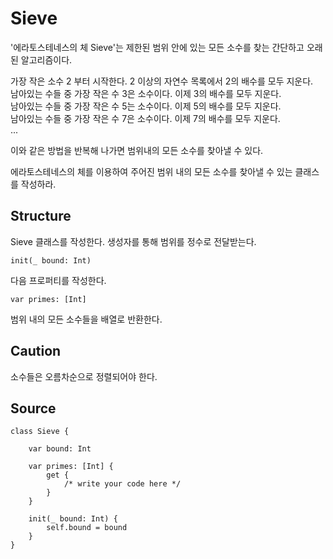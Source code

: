 # Sieve

'에라토스테네스의 체 Sieve'는 제한된 범위 안에 있는 모든 소수를 찾는 간단하고 오래된 알고리즘이다. 

가장 작은 소수 2 부터 시작한다. 2 이상의 자연수 목록에서 2의 배수를 모두 지운다.<br>
남아있는 수들 중 가장 작은 수 3은 소수이다. 이제 3의 배수를 모두 지운다.<br>
남아있는 수들 중 가장 작은 수 5는 소수이다. 이제 5의 배수를 모두 지운다.<br>
남아있는 수들 중 가장 작은 수 7은 소수이다. 이제 7의 배수를 모두 지운다.<br>
...

이와 같은 방법을 반복해 나가면 범위내의 모든 소수를 찾아낼 수 있다.

에라토스테네스의 체를 이용하여 주어진 범위 내의 모든 소수를 찾아낼 수 있는 클래스를 작성하라.

## Structure

Sieve 클래스를 작성한다. 생성자를 통해 범위를 정수로 전달받는다.

    init(_ bound: Int) 

다음 프로퍼티를 작성한다.

    var primes: [Int]

범위 내의 모든 소수들을 배열로 반환한다. 

## Caution

소수들은 오름차순으로 정렬되어야 한다.

## Source

    class Sieve {

        var bound: Int

        var primes: [Int] {
            get {
                /* write your code here */
            }
        }

        init(_ bound: Int) {
            self.bound = bound
        }
    }
